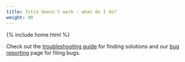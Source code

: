 ```yaml
---
title: Istio doesn't work - what do I do?
weight: 90
---
```

{% include home.html %}

Check out the [troubleshooting guide]({{home}}/troubleshooting) for finding solutions and our
[bug reporting]({{home}}/bugs) page for filing bugs.
